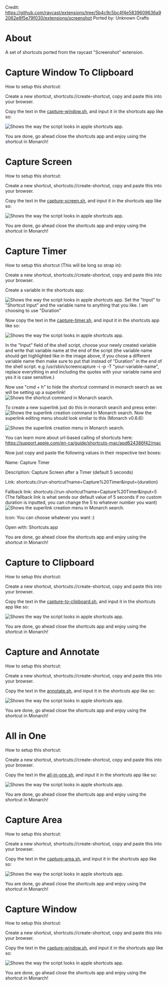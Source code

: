 Credit: https://github.com/raycast/extensions/tree/5b4c9c5bc4f4e5839609636a92062e8f5e79f030/extensions/screenshot
Ported by: Unknown Crafts


# About

A set of shortcuts ported from the raycast "Screenshot" extension.


# Capture Window To Clipboard

How to setup this shortcut:

Create a new shortcut, shortcuts://create-shortcut, copy and paste this into your browser.

Copy the text in the [capture-window.sh](capture-window.sh), and input it in the shortcuts app like so:

<picture>
<img alt="Shows the way the script looks in apple shortcuts app." src="media/image.png">
</picture>

You are done, go ahead close the shortcuts app and enjoy using the shortcut in Monarch!

# Capture Screen

How to setup this shortcut:

Create a new shortcut, shortcuts://create-shortcut, copy and paste this into your browser.

Copy the text in the [capture-screen.sh](capture-screen.sh), and input it in the shortcuts app like so:

<picture>
<img alt="Shows the way the script looks in apple shortcuts app." src="media/image1.png">
</picture>

You are done, go ahead close the shortcuts app and enjoy using the shortcut in Monarch!

# Capture Timer

How to setup this shortcut (This will be long so strap in):

Create a new shortcut, shortcuts://create-shortcut, copy and paste this into your browser.

Create a variable in the shortcuts app:

<picture>
<img alt="Shows the way the script looks in apple shortcuts app." src="media/image2.png">
</picture>
Set the "Input" to "Shortcut Input" and the variable name to anything that you like. I am choosing to use "Duration"

Now copy the text in the [capture-timer.sh](capture-timer.sh), and input it in the shortcuts app like so:

<picture>
<img alt="Shows the way the script looks in apple shortcuts app." src="media/image3.png">
</picture>

In the "Input" field of the shell script, choose your newly created variable and write that variable name at the end of the script (the variable name should get highlighted like in the image above, if you chose a different variable name then make sure to put that instead of "Duration" in the end of the shell script. e.g /usr/sbin/screencapture -i -p -T "your-variable-name", replace everything in and including the quotes with your variable name and yes it is case sensitive.)

Now use "cmd + h" to hide the shortcut command in monarch search as we will be setting up a superlink!
<picture>
<img alt="Shows the shortcut command in Monarch search." src="media/image4.png">
</picture>

To create a new superlink just do this in monarch search and press enter:
<picture>
<img alt="Shows the superlink creation command in Monarch search." src="media/image5.png">
</picture>
Now the superlink editing menu should look similar to this (Monarch v0.6.6):

<picture>
<img alt="Shows the superlink creation menu in Monarch search." src="media/image6.png">
</picture>


You can learn more about url-based calling of shortcuts here: https://support.apple.com/en-ca/guide/shortcuts-mac/apd624386f42/mac


Now just copy and paste the following values in their respective text boxes:


Name: Capture Timer


Description: Capture Screen after a Timer (default 5 seconds)


Link: shortcuts://run-shortcut?name=Capture%20Timer&input={duration}


Fallback link: shortcuts://run-shortcut?name=Capture%20Timer&input=5
(The fallback link is what sends our default value of 5 seconds if no custom duration is inputted, you can change the 5 to whatever number you want)
<picture>
<img alt="Shows the superlink creation menu in Monarch search." src="media/image7.png">
</picture>

Icon: You can choose whatever you want :)

Open with: Shortcuts.app

You are done, go ahead close the shortcuts app and enjoy using the shortcut in Monarch!

# Capture to Clipboard

How to setup this shortcut:

Create a new shortcut, shortcuts://create-shortcut, copy and paste this into your browser.

Copy the text in the [capture-to-clipboard.sh](capture-to-clipboard.sh), and input it in the shortcuts app like so:

<picture>
<img alt="Shows the way the script looks in apple shortcuts app." src="media/image8.png">
</picture>

You are done, go ahead close the shortcuts app and enjoy using the shortcut in Monarch!

# Capture and Annotate

How to setup this shortcut:

Create a new shortcut, shortcuts://create-shortcut, copy and paste this into your browser.

Copy the text in the [annotate.sh](annotate.sh), and input it in the shortcuts app like so:

<picture>
<img alt="Shows the way the script looks in apple shortcuts app." src="media/image9.png">
</picture>

You are done, go ahead close the shortcuts app and enjoy using the shortcut in Monarch!

# All in One

How to setup this shortcut:

Create a new shortcut, shortcuts://create-shortcut, copy and paste this into your browser.

Copy the text in the [all-in-one.sh](all-in-one.sh), and input it in the shortcuts app like so:

<picture>
<img alt="Shows the way the script looks in apple shortcuts app." src="media/image10.png">
</picture>

You are done, go ahead close the shortcuts app and enjoy using the shortcut in Monarch!

# Capture Area

How to setup this shortcut:

Create a new shortcut, shortcuts://create-shortcut, copy and paste this into your browser.

Copy the text in the [capture-area.sh](capture-area.sh), and input it in the shortcuts app like so:

<picture>
<img alt="Shows the way the script looks in apple shortcuts app." src="media/image11.png">
</picture>

You are done, go ahead close the shortcuts app and enjoy using the shortcut in Monarch!

# Capture Window

How to setup this shortcut:

Create a new shortcut, shortcuts://create-shortcut, copy and paste this into your browser.

Copy the text in the [capture-window.sh](capture-window.sh), and input it in the shortcuts app like so:

<picture>
<img alt="Shows the way the script looks in apple shortcuts app." src="media/image12.png">
</picture>

You are done, go ahead close the shortcuts app and enjoy using the shortcut in Monarch!